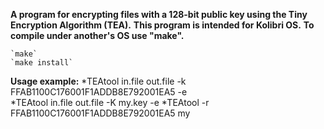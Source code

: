 **A program for encrypting files with a 128-bit public key using the Tiny Encryption Algorithm (TEA).**
**This program is intended for Kolibri OS.**
**To compile under another's OS use "make".**

    `make`              
    `make install`
        
**Usage example:**
    *TEAtool in.file out.file -k FFAB1100C176001F1ADDB8E792001EA5 -e    
    *TEAtool in.file out.file -K my.key -e
    *TEAtool -r FFAB1100C176001F1ADDB8E792001EA5 my 
